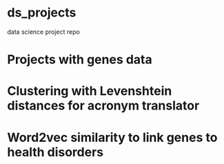 # ds_projects
data science project repo
# Projects with genes data
# Clustering with Levenshtein distances for acronym translator
# Word2vec similarity to link genes to health disorders
